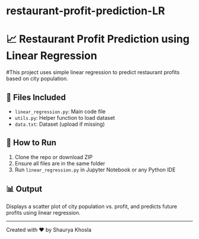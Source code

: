 # restaurant-profit-prediction-LR

# 📈 Restaurant Profit Prediction using Linear Regression

#This project uses simple linear regression to predict restaurant profits based on city population.

## 🔧 Files Included

- `linear_regression.py`: Main code file
- `utils.py`: Helper function to load dataset
- `data.txt`: Dataset (upload if missing)

## 🚀 How to Run

1. Clone the repo or download ZIP
2. Ensure all files are in the same folder
3. Run `linear_regression.py` in Jupyter Notebook or any Python IDE

## 📊 Output

Displays a scatter plot of city population vs. profit, and predicts future profits using linear regression.

---

Created with ❤️ by Shaurya Khosla
